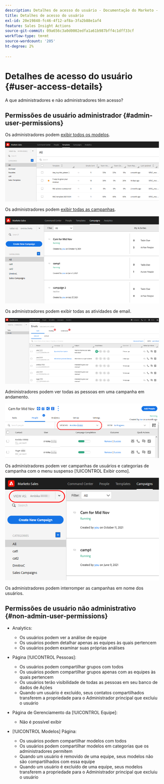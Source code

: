 ```yaml
---
description: Detalhes de acesso do usuário - Documentação do Marketo - Documentação do produto
title: Detalhes de acesso do usuário
exl-id: 20e19848-fc46-4f12-af8a-3fa2b88e1af4
feature: Sales Insight Actions
source-git-commit: 09a656c3a0d0002edfa1a61b987bff4c1dff33cf
workflow-type: tm+mt
source-wordcount: '205'
ht-degree: 2%

---
```


# Detalhes de acesso do usuário {#user-access-details}

A que administradores e não administradores têm acesso?

## Permissões de usuário administrador {#admin-user-permissions}

Os administradores podem [exibir todos os modelos](/help/marketo/product-docs/marketo-sales-connect/templates/view-template-list-as-another-user.md).

![](assets/user-access-details-1.png)

Os administradores podem [exibir todas as campanhas](/help/marketo/product-docs/marketo-sales-connect/campaigns/view-campaigns-list-as-another-user.md).

![](assets/user-access-details-2.png)

Os administradores podem exibir todas as atividades de email.

![](assets/user-access-details-3.png)

Administradores podem ver todas as pessoas em uma campanha em andamento.

![](assets/user-access-details-4.png)

Os administradores podem ver campanhas de usuários e categorias de campanha com o menu suspenso [!UICONTROL Exibir como].

![](assets/user-access-details-5.png)

Os administradores podem interromper as campanhas em nome dos usuários.

## Permissões de usuário não administrativo {#non-admin-user-permissions}

* Analytics:

   * Os usuários podem ver a análise de equipe
   * Os usuários podem detalhar apenas as equipes às quais pertencem
   * Os usuários podem examinar suas próprias análises

* Página [!UICONTROL Pessoas]:

   * Os usuários podem compartilhar grupos com todos
   * Os usuários podem compartilhar grupos apenas com as equipes às quais pertencem
   * Os usuários terão visibilidade de todas as pessoas em seu banco de dados de Ações
   * Quando um usuário é excluído, seus contatos compartilhados transferem a propriedade para o Administrador principal que excluiu o usuário

* Página de Gerenciamento da [!UICONTROL Equipe]:

   * Não é possível exibir

* [!UICONTROL Modelos] Página:

   * Os usuários podem compartilhar modelos com todos
   * Os usuários podem compartilhar modelos em categorias que os administradores permitem
   * Quando um usuário é removido de uma equipe, seus modelos não são compartilhados com essa equipe
   * Quando um usuário é excluído de uma equipe, seus modelos transferem a propriedade para o Administrador principal que excluiu o usuário
